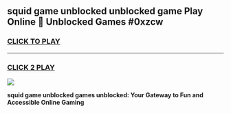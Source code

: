 
## squid game unblocked unblocked game Play Online 👋 Unblocked Games #0xzcw
<h3>
<a href="https://premium.freeplayer.one?title=squid_game_unblocked&ref=21F">CLICK TO PLAY</a></h3>
<hr>

<h3>
<a href="https://premium.freeplayer.one?title=squid_game_unblocked&ref=21F">CLICK 2 PLAY</a>
  
</h3>

<a href="https://premium.freeplayer.one?title=squid_game_unblocked&ref=21F/"><img src="https://clearcache.store/games.png"></a>


**squid game unblocked games unblocked: Your Gateway to Fun and Accessible Online Gaming**
